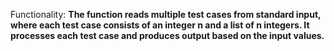 Functionality: **The function reads multiple test cases from standard input, where each test case consists of an integer n and a list of n integers. It processes each test case and produces output based on the input values.**